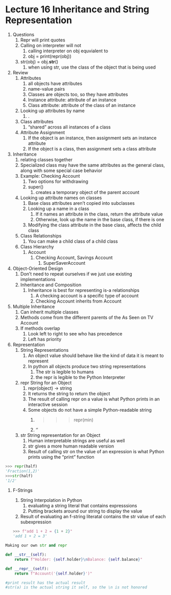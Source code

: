 # Lecture 16 Inheritance and String Representation

1. Questions
    1. Repr will print quotes
    2. Calling on interpreter will not
        1. calling interpreter on obj equvialent to
        2. obj = print(repr(obj))
    3. str(obj) = obj.__str__()
        1. when using str, use the class of the object that is being used
2. Review
    1. Attributes
        1. all objects have attributes
        2. name-value pairs
        3. Classes are objects too, so they have attributes
        4. Instance attribute: attribute of an instance
        5. Class attribute: attribute of the class of an instance
    2. Looking up attributes by name
        1. <expression>.<name>
    3. Class attributes
        1. “shared” across all instances of a class
    4. Attribute Assignment
        1. If the object is an instance, then assignment sets an instance attribute
        2. If the object is a class, then assignment sets a class attribute
3. Inheritance
    1. relating classes together
    2. Specialized class may have the same attributes as the general class, along with some special case behavior
    3. Example: Checking Account
        1. Two options for withdrawing
        2. super()
            1. creates a temporary object of the parent account
    4. Looking up attribute names on classes
        1. Base class attributes aren’t copied into subclasses
        2. Looking up a name in a class
            1. If it names an attribute in the class, return the attribute value
            2. Otherwise, look up the name in the base class, if there is one
        3. Modifying the class attribute in the base class, affects the child class
    5. Class Relationships
        1. You can make a child class of a child class
    6. Class Hierarchy
        1. Account
            1. Checking Account, Savings Account
                1. SuperSaverAccount
4. Object-Oriented Design
    1. Don’t need to repeat ourselves if we just use existing implementations
    2. Inheritance and Composition
        1. Inheritance is best for representing is-a relationships
            1. A checking account is a specific type of account
            2. Checking Account inherits from Account
5. Multiple Inheritance
    1. Can inherit multiple classes
    2. Methods come from the different parents of the As Seen on TV Account
    3. If methods overlap
        1. Look left to right to see who has precedence
        2. Left has priority
6. Representation
    1. String Representations
        1. An object value should behave like the kind of data it is meant to represent
        2. In python all objects produce two string representations
            1. The str is legible to humans
            2. the repr is legible to the Python Interpreter
    2. repr String for an Object
        1. repr(object) → string
        2. It returns the string to return the object
        3. The result of calling repr on a value is what Python prints in an interactive session
        4. Some objects do not have a simple Python-readable string
            1. >>>repr(min)
            2. ‘<built in function-min>’
    3. str String representation for an Object
        1. Human interpretable strings are useful as well
        2. str gives a more human readable version
        3. Result of calling str on the value of an expression is what Python prints using the “print” function

```python
>>> repr(half)
'Fraction(1,2)'
>>>str(half)
'1/2'
```

1. F-Strings
    1. String Interpolation in Python
        1. evaluating a string literal that contains expresssions
        2. Putting brackets around our string to display the value
    2. Result of evaluating an f-string literatal contains the str value of each subexpression
    
    ```python
    >>> f"add 1 + 2 = {1 + 2}"
    'add 1 + 2 = 3'
    ```
    

```python
Making our own str and repr

def __str__(self):
	return f"Holder: {self.holder}\nBalance: {self.balance}"

def __repr__(self):
	return f"Account('{self.holder}')"

#print result has the actual result
#str(a) is the actual string it self, so the \n is not honored
```